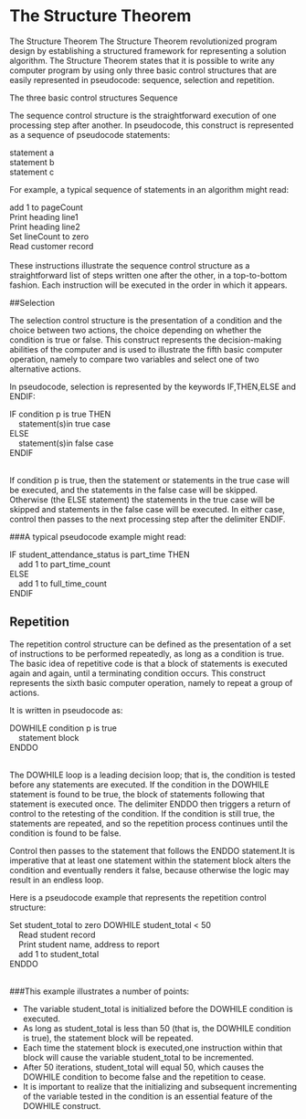 # The Structure Theorem

The Structure Theorem
The Structure Theorem revolutionized program design by establishing a structured framework for representing a solution algorithm. The Structure Theorem states that it is possible to write any computer program by using only three basic control structures that are easily represented in pseudocode: sequence, selection and repetition.

The three basic control structures
Sequence

The sequence control structure is the straightforward execution of one
processing step after another. In pseudocode, this construct is represented as
a sequence of pseudocode statements:

statement a<br/>
statement b<br/>
statement c


For example, a typical sequence of statements in an algorithm might read:

add 1 to pageCount<br/>
Print heading line1<br/>
Print heading line2<br/>
Set lineCount to zero<br/>
Read customer record<br/><br/>
These instructions illustrate the sequence control structure as a straightforward list of steps written one after the other, in a top-to-bottom
fashion. Each instruction will be executed in the order in which it appears.

##Selection




The selection control structure is the presentation of a condition and the choice between two actions, the choice depending on whether the condition is true or false. This construct represents the decision-making abilities of the computer and is used to illustrate the fifth basic computer operation, namely to compare two variables and select one of two alternative actions.

In pseudocode, selection is represented by the keywords IF,THEN,ELSE and ENDIF:

IF condition p is true THEN<br/>
&nbsp;&nbsp;&nbsp;&nbsp;statement(s)in true case<br/>
ELSE<br/>
&nbsp;&nbsp;&nbsp;&nbsp;statement(s)in false case<br/>
ENDIF<br/><br/>

If condition p is true, then the statement or statements in the true case will be executed, and the statements in the false case will be skipped. Otherwise (the ELSE statement) the statements in the true case will be skipped and statements in the false case will be executed. In either case, control then passes to the next processing step after the delimiter ENDIF.

###A typical pseudocode example might read:

IF student_attendance_status is part_time THEN<br/>
&nbsp;&nbsp;&nbsp;&nbsp;add 1 to part_time_count<br/>
ELSE<br/>
&nbsp;&nbsp;&nbsp;&nbsp;add 1 to full_time_count<br/>
ENDIF
 

## Repetition



The repetition control structure can be defined as the presentation of a set of instructions to be performed repeatedly, as long as a condition is true. The basic idea of repetitive code is that a block of statements is executed again and again, until a terminating condition occurs. This construct represents the sixth basic computer operation, namely to repeat a group of actions.

It is written in pseudocode as:

DOWHILE condition p is true<br/>
&nbsp;&nbsp;&nbsp;&nbsp;statement block<br/>
ENDDO<br/><br/>

The DOWHILE loop is a leading decision loop; that is, the condition is tested before any statements are executed. If the condition in the DOWHILE statement is found to be true, the block of statements following that statement is executed once. The delimiter ENDDO then triggers a return of control to the retesting of the condition. If the condition is still true, the statements are repeated, and so the repetition process continues until the condition is found to be false.

Control then passes to the statement that follows the ENDDO statement.It is imperative that at least one statement within the statement block alters the condition and eventually renders it false, because otherwise the logic may result in an endless loop.

Here is a pseudocode example that represents the repetition control structure:

Set student_total to zero
DOWHILE student_total < 50<br/>
&nbsp;&nbsp;&nbsp;&nbsp;Read student record<br/>
&nbsp;&nbsp;&nbsp;&nbsp;Print student name, address to report<br/>
&nbsp;&nbsp;&nbsp;&nbsp;add 1 to student_total<br/>
ENDDO<br/><br/>
 

###This example illustrates a number of points:

* The variable student_total is initialized before the DOWHILE condition is executed.
* As long as student_total is less than 50 (that is, the DOWHILE condition is true), the statement block will be repeated.
* Each time the statement block is executed,one instruction within that block will cause the variable student_total to be incremented.
* After 50 iterations, student_total will equal 50, which causes the DOWHILE condition to become false and the repetition to cease.
* It is important to realize that the initializing and subsequent incrementing of the variable tested in the condition is an essential feature of the DOWHILE construct.

 